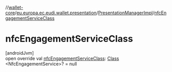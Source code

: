 //[wallet-core](../../../index.md)/[eu.europa.ec.eudi.wallet.presentation](../index.md)/[PresentationManagerImpl](index.md)/[nfcEngagementServiceClass](nfc-engagement-service-class.md)

# nfcEngagementServiceClass

[androidJvm]\
open override
val [nfcEngagementServiceClass](nfc-engagement-service-class.md): [Class](https://developer.android.com/reference/kotlin/java/lang/Class.html)
&lt;NfcEngagementService&gt;? = null
